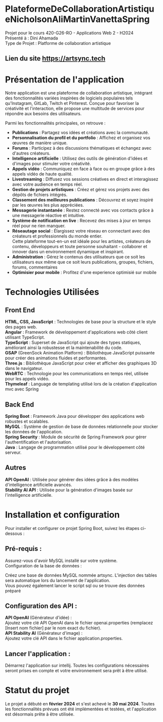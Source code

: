 # PlateformeDeCollaborationArtistiqueNicholsonAliMartinVanettaSpring
Projet pour le cours 420-G26-RO - Applications Web 2 - H2024<br>
Présenté à : Dini Ahamada<br>
Type de Projet : Platforme de collaboration artistique<br>

## Lien du site https://artsync.tech

# Présentation de l'application
Notre application est une plateforme de collaboration artistique, intégrant des fonctionnalités variées inspirées de logiciels populaires tels qu'Instagram, GitLab, Twitch et Pinterest. Conçue pour favoriser la créativité et l'interaction, elle propose une multitude de services pour répondre aux besoins des utilisateurs.

Parmi les fonctionnalités principales, on retrouve :<br>

- **Publications** : Partagez vos idées et créations avec la communauté. <br>
- **Personnalisation du profil et du portfolio** : Affichez et organisez vos œuvres de manière unique.<br>
- **Forums** : Participez à des discussions thématiques et échangez avec d'autres créateurs.<br>
- **Intelligence artificielle** : Utilisez des outils de génération d'idées et d'images pour stimuler votre créativité.<br>
- **Appels vidéo** : Communiquez en face à face ou en groupe grâce à des appels vidéo de haute qualité.<br>
- **Livestreaming** : Diffusez vos sessions créatives en direct et interagissez avec votre audience en temps réel.<br>
- **Gestion de projets artistiques** : Créez et gérez vos projets avec des dépôts de fichiers intégrés.<br>
- **Classement des meilleures publications** : Découvrez et soyez inspiré par les œuvres les plus appréciées.<br>
- **Messagerie instantanée** : Restez connecté avec vos contacts grâce à une messagerie réactive et intuitive.<br>
- **Système de notification en live** : Recevez des mises à jour en temps réel pour ne rien manquer.<br>
- **Réseautage social** : Élargissez votre réseau en connectant avec des créateurs et professionnels du monde entier.<br>
Cette plateforme tout-en-un est idéale pour les artistes, créateurs de contenu, développeurs et toute personne souhaitant - collaborer et innover dans un environnement dynamique et inspirant.
- **Administration** : Gérez le contenus des utilisateurs que ce soit les utilisateurs eux même que ce soit leurs publications,
groupes, fichiers, forums, commentaires<br>
- **Optimisier pour mobile** : Profitez d'une experience optimisié sur mobile<br>

# Technologies Utilisées

## Front End

**HTML, CSS, JavaScript** : Technologies de base pour la structure et le style des pages web. <br>
**Angular** : Framework de développement d'applications web côté client utilisant TypeScript. <br>
**TypeScript** : Superset de JavaScript qui ajoute des types statiques, améliorant ainsi la robustesse et la maintenabilité du code. <br>
**GSAP** (GreenSock Animation Platform) : Bibliothèque JavaScript puissante pour créer des animations fluides et performantes. <br>
**Three.js** : Bibliothèque JavaScript pour créer et afficher des graphiques 3D dans le navigateur. <br>
**WebRTC** : Technologie pour les communications en temps réel, utilisée pour les appels vidéo. <br>
**Thymeleaf** : Language de templating utilisé lors de la création d'application mvc avec Spring <br>

## Back End

**Spring Boot** : Framework Java pour développer des applications web robustes et scalables.<br>
**MySQL** : Système de gestion de base de données relationnelle pour stocker les données de l'application.<br>
**Spring Security** : Module de sécurité de Spring Framework pour gérer l'authentification et l'autorisation.<br>
**Java** : Langage de programmation utilisé pour le développement côté serveur.<br>

## Autres

**API OpenAI** : Utilisée pour générer des idées grâce à des modèles d'intelligence artificielle avancés.<br>
**Stability AI API** : Utilisée pour la génération d'images basée sur l'intelligence artificielle.<br>

# Installation et configuration

Pour installer et configurer ce projet Spring Boot, suivez les étapes ci-dessous :

## Pré-requis :

Assurez-vous d'avoir MySQL installé sur votre système.<br>
Configuration de la base de données :<br>

Créez une base de données MySQL nommée artsync. L'injection des tables sera automatique lors du lancement de l'application.<br>
Vous pouvez également lancer le script sql ou se trouve des données préparé<br>

## Configuration des API :

**API OpenAI** (Générateur d'idée) :<br>
Ajoutez votre clé API OpenAI dans le fichier openai.properties (remplacez [Insert nom fichier] par le nom exact du fichier).<br>
**API Stability AI** (Générateur d'image) :<br>
Ajoutez votre clé API dans le fichier application.properties.<br>

## Lancer l'application :

Démarrez l'application sur intellij. Toutes les configurations nécessaires seront prises en compte et votre environnement sera prêt à être utilisé.

# Statut du projet

Le projet a débuté en **février 2024** et s'est achevé le **30 mai 2024**. Toutes les fonctionnalités prévues ont été implémentées et testées, et l'application est désormais prête à être utilisée.